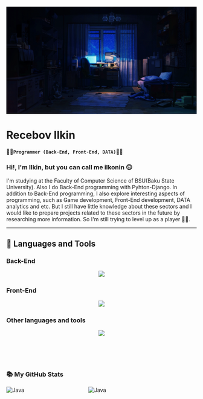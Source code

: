 <p><img align="center" alt="gif" width="1080" src="https://github.com/ilkoninn/ilkoninn/blob/main/Gm7L.gif"/></p>


# Recebov Ilkin

:man_technologist:**`Programmer (Back-End, Front-End, DATA)`**:man_technologist:

### Hi!, I'm Ilkin, but you can call me ilkonin :upside_down_face:
I'm studying at the Faculty of Computer Science of BSU(Baku State University).
Also I do Back-End programming with Pyhton-Django. In addition to Back-End programming, I also explore interesting aspects of
programming, such as Game development, Front-End development, DATA analytics and etc. But I still have little knowledge about 
these sectors and I would like to prepare projects related to these sectors in the future by researching more information. 
So I'm still trying to level up as a player :face_in_clouds:.

---
## :toolbox: Languages and Tools 

<!-- BACK-END LANGUAGES AND TOOLS -->
### Back-End
<p align="center">
  <a href="https://www.w3schools.com">
    <img src="https://skillicons.dev/icons?i=py,postgres,docker,django,postman,mysql" />
  </a>
</p>

<!-- FRONT-END LANGUAGES AND TOOLS -->
### Front-End
<p align="center">
  <a href="https://www.w3schools.com">
    <img src="https://skillicons.dev/icons?i=html,css,js,react,bootstrap,jquery" />
  </a>
</p>

<!-- OTHER LANGUAGES AND TOOLS -->
### Other languages and tools 
<p align="center">
  <a href="https://www.w3schools.com">
    <img src="https://skillicons.dev/icons?i=java,cs,cpp,flask,sqlite,git,github" />
  </a>
</p>

<br><br>

#

### 	:books: My GitHub Stats
<img align="left" alt="Java" width="43%" src="https://github-readme-stats.vercel.app/api?username=ilkoninn&show_icons=true&theme=radical"/>
<img align="left" alt="Java" width="43%" src="https://github-readme-stats.vercel.app/api/top-langs/?username=ilkoninn&layout=compact"/>
<br>
